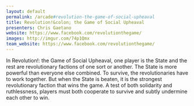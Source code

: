 ```yaml
---
layout: default
permalink: /arcade#revolution-the-game-of-social-upheaval
title: Revolution!&colon; the Game of Social Upheaval
presenters: Chris Gaetano
website: https://www.facebook.com/revolutionthegame/
images: http://imgur.com/74p1Qmx
team_website: https://www.facebook.com/revolutionthegame/
---
```

In Revolution!: the Game of Social Upheaval, one player is the State and the rest are revolutionary factions of one sort or another. The State is more powerful than everyone else combined. To survive, the revolutionaries have to work together. But when the State is beaten, it is the strongest revolutionary faction that wins the game. A test of both solidarity and ruthlessness, players must both cooperate to survive and subtly undermine each other to win. 
